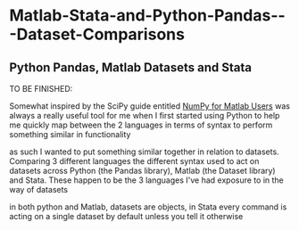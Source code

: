 Matlab-Stata-and-Python-Pandas---Dataset-Comparisons
====================================================

## Python Pandas, Matlab Datasets and Stata ##


TO BE FINISHED:

Somewhat inspired by the SciPy guide entitled [NumPy for Matlab Users](http://wiki.scipy.org/NumPy_for_Matlab_Users) was always a really useful tool for me when I first started using Python to help me quickly map between the 2 languages in terms of syntax to perform something similar in functionality 

as such I wanted to put something similar together in relation to datasets. Comparing 3 different languages the different syntax used to act on datasets across Python (the Pandas library), Matlab (the Dataset library) and Stata. These happen to be the 3 languages I've had exposure to in the way of datasets


in both python and Matlab, datasets are objects, in Stata every command is acting on a single dataset by default unless you tell it otherwise 

